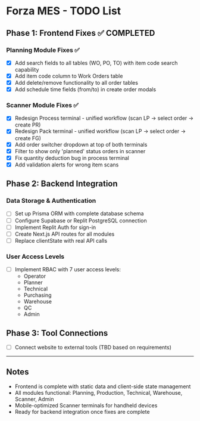 # Forza MES - TODO List

## Phase 1: Frontend Fixes ✅ COMPLETED

### Planning Module Fixes ✅
- [x] Add search fields to all tables (WO, PO, TO) with item code search capability
- [x] Add item code column to Work Orders table
- [x] Add delete/remove functionality to all order tables
- [x] Add schedule time fields (from/to) in create order modals

### Scanner Module Fixes ✅
- [x] Redesign Process terminal - unified workflow (scan LP → select order → create PR)
- [x] Redesign Pack terminal - unified workflow (scan LP → select order → create FG)
- [x] Add order switcher dropdown at top of both terminals
- [x] Filter to show only 'planned' status orders in scanner
- [x] Fix quantity deduction bug in process terminal
- [x] Add validation alerts for wrong item scans

## Phase 2: Backend Integration

### Data Storage & Authentication
- [ ] Set up Prisma ORM with complete database schema
- [ ] Configure Supabase or Replit PostgreSQL connection
- [ ] Implement Replit Auth for sign-in
- [ ] Create Next.js API routes for all modules
- [ ] Replace clientState with real API calls

### User Access Levels
- [ ] Implement RBAC with 7 user access levels:
  - Operator
  - Planner
  - Technical
  - Purchasing
  - Warehouse
  - QC
  - Admin

## Phase 3: Tool Connections
- [ ] Connect website to external tools (TBD based on requirements)

---

## Notes
- Frontend is complete with static data and client-side state management
- All modules functional: Planning, Production, Technical, Warehouse, Scanner, Admin
- Mobile-optimized Scanner terminals for handheld devices
- Ready for backend integration once fixes are complete
